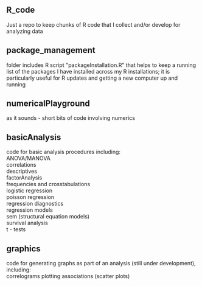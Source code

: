 ## R_code
Just a repo to keep chunks of R code that I collect and/or develop for analyzing data

## package_management   
folder includes R script "packageInstallation.R" that helps to keep a running list of the packages I have installed across my R installations; it is particularly useful for R updates and getting a new computer up and running

## numericalPlayground   
as it sounds - short bits of code involving numerics

## basicAnalysis   
code for basic analysis procedures including:   
ANOVA/MANOVA   
correlations   
descriptives   
factorAnalysis   
frequencies and crosstabulations   
logistic regression   
poisson regression   
regression diagnostics   
regression models   
sem (structural equation models)   
survival analysis   
t - tests   

## graphics   
code for generating graphs as part of an analysis (still under development), including:   
correlograms
plotting associations (scatter plots)


